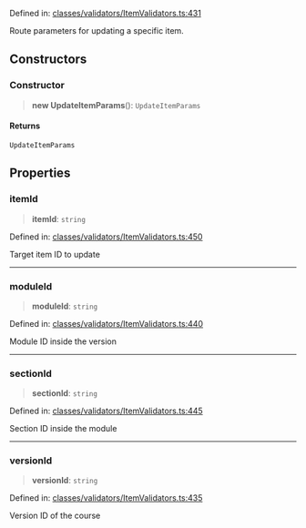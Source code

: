 Defined in: [classes/validators/ItemValidators.ts:431](https://github.com/continuousactivelearning/vibe/blob/bbe96e7b9c72b9bbcc5896c45a0f74ad711a9075/backend/src/modules/courses/classes/validators/ItemValidators.ts#L431)

Route parameters for updating a specific item.

## Constructors

### Constructor

> **new UpdateItemParams**(): `UpdateItemParams`

#### Returns

`UpdateItemParams`

## Properties

### itemId

> **itemId**: `string`

Defined in: [classes/validators/ItemValidators.ts:450](https://github.com/continuousactivelearning/vibe/blob/bbe96e7b9c72b9bbcc5896c45a0f74ad711a9075/backend/src/modules/courses/classes/validators/ItemValidators.ts#L450)

Target item ID to update

***

### moduleId

> **moduleId**: `string`

Defined in: [classes/validators/ItemValidators.ts:440](https://github.com/continuousactivelearning/vibe/blob/bbe96e7b9c72b9bbcc5896c45a0f74ad711a9075/backend/src/modules/courses/classes/validators/ItemValidators.ts#L440)

Module ID inside the version

***

### sectionId

> **sectionId**: `string`

Defined in: [classes/validators/ItemValidators.ts:445](https://github.com/continuousactivelearning/vibe/blob/bbe96e7b9c72b9bbcc5896c45a0f74ad711a9075/backend/src/modules/courses/classes/validators/ItemValidators.ts#L445)

Section ID inside the module

***

### versionId

> **versionId**: `string`

Defined in: [classes/validators/ItemValidators.ts:435](https://github.com/continuousactivelearning/vibe/blob/bbe96e7b9c72b9bbcc5896c45a0f74ad711a9075/backend/src/modules/courses/classes/validators/ItemValidators.ts#L435)

Version ID of the course
